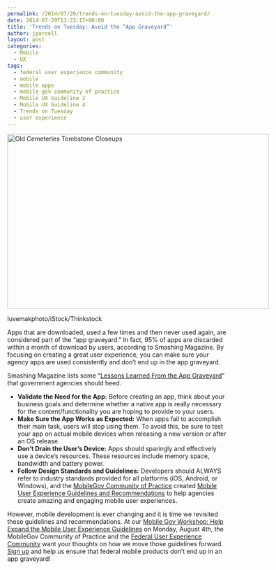 ```yaml
---
permalink: /2014/07/29/trends-on-tuesday-avoid-the-app-graveyard/
date: 2014-07-29T13:23:17+00:00
title: 'Trends on Tuesday: Avoid the “App Graveyard”'
author: jparcell
layout: post
categories:
  - Mobile
  - UX
tags:
  - federal user experience community
  - mobile
  - mobile apps
  - mobile gov community of practice
  - Mobile UX Guideline 2
  - Mobile UX Guideline 4
  - Trends on Tuesday
  - user experience
---
```


<div id="attachment_189582" style="width: 610px" class="wp-caption alignright">
  <a href="https://s3.amazonaws.com/sitesusa/wp-content/uploads/sites/212/2014/07/600-x-400-Old-Cemeteries-Tombstone-Closeups-luvemakphoto-iStock-Thinkstock-492264081.jpg"><img class="size-full wp-image-189582" src="https://s3.amazonaws.com/sitesusa/wp-content/uploads/sites/212/2014/07/600-x-400-Old-Cemeteries-Tombstone-Closeups-luvemakphoto-iStock-Thinkstock-492264081.jpg" alt="Old Cemeteries Tombstone Closeups" width="600" height="400" /></a>
  
  <p class="wp-caption-text">
    luvemakphoto/iStock/Thinkstock
  </p>
</div>

Apps that are downloaded, used a few times and then never used again, are considered part of the “app graveyard.” In fact, 95% of apps are discarded within a month of download by users, according to Smashing Magazine. By focusing on creating a great user experience, you can make sure your agency apps are used consistently and don’t end up in the app graveyard.

Smashing Magazine lists some “[Lessons Learned From the App Graveyard](http://www.smashingmagazine.com/2013/11/28/lessons-from-an-app-graveyard/)” that government agencies should heed.

  * **Validate the Need for the App:** Before creating an app, think about your business goals and determine whether a native app is really necessary for the content/functionality you are hoping to provide to your users.
  * **Make Sure the App Works as Expected:** When apps fail to accomplish their main task, users will stop using them. To avoid this, be sure to test your app on actual mobile devices when releasing a new version or after an OS release.
  * **Don’t Drain the User’s Device:** Apps should sparingly and effectively use a device’s resources. These resources include memory space, bandwidth and battery power.
  * **Follow Design Standards and Guidelines:** Developers should ALWAYS refer to industry standards provided for all platforms (iOS, Android, or Windows), and the [MobileGov Community of Practice](https://www.digitalgov.gov/communities/mobile/) created [Mobile User Experience Guidelines and Recommendations](https://www.digitalgov.gov/resources/mobile-user-experience-guidelines-and-recommendations/) to help agencies create amazing and engaging mobile user experiences.

However, mobile development is ever changing and it is time we revisited these guidelines and recommendations. At our [Mobile Gov Workshop: Help Expand the Mobile User Experience Guidelines](https://www.digitalgov.gov/event/mobilegov-workshop-help-expand-the-mobile-user-experience-guidelines/) on Monday, August 4th, the MobileGov Community of Practice and the [Federal User Experience Community](https://www.digitalgov.gov/communities/federal-user-experience-community-of-practice/) want your thoughts on how we move those guidelines forward. [Sign up](https://www.digitalgov.gov/event/mobilegov-workshop-help-expand-the-mobile-user-experience-guidelines/) and help us ensure that federal mobile products don’t end up in an app graveyard!